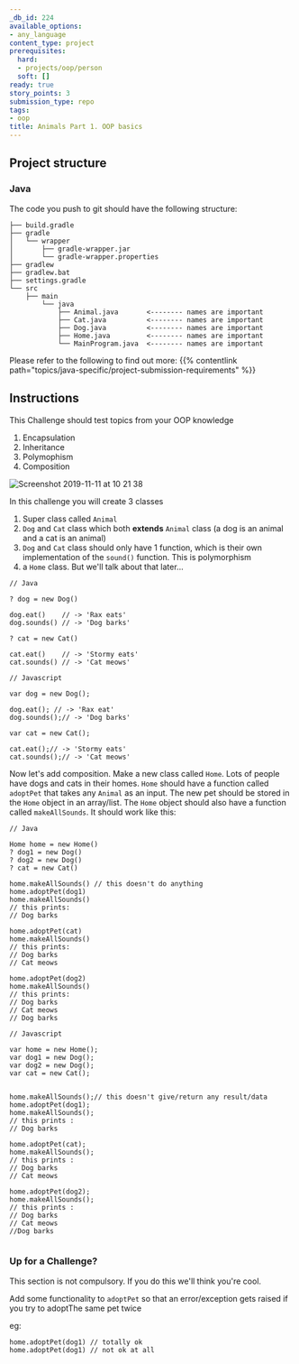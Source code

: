 ```yaml
---
_db_id: 224
available_options:
- any_language
content_type: project
prerequisites:
  hard:
  - projects/oop/person
  soft: []
ready: true
story_points: 3
submission_type: repo
tags:
- oop
title: Animals Part 1. OOP basics
---
```


## Project structure

### Java

The code you push to git should have the following structure:

```
├── build.gradle
├── gradle
│   └── wrapper
│       ├── gradle-wrapper.jar
│       └── gradle-wrapper.properties
├── gradlew
├── gradlew.bat
├── settings.gradle
└── src
    ├── main
        └── java
            ├── Animal.java       <-------- names are important
            ├── Cat.java          <-------- names are important
            ├── Dog.java          <-------- names are important
            ├── Home.java         <-------- names are important
            └── MainProgram.java  <-------- names are important

```

Please refer to the following to find out more: {{% contentlink path="topics/java-specific/project-submission-requirements" %}}

## Instructions

This Challenge should test topics from your OOP knowledge

1. Encapsulation
2. Inheritance
3. Polymophism
4. Composition

![Screenshot 2019-11-11 at 10 21 38](https://user-images.githubusercontent.com/47598382/68578218-40542900-047a-11ea-9da8-02ed02d0c798.png)

In this challenge you will create 3 classes

1. Super class called `Animal`
2. `Dog` and `Cat` class which both **extends** `Animal` class (a dog is an animal and a cat is an animal)
3. `Dog` and `Cat` class should only have 1 function, which is their own implementation of the `sound()` function. This is polymorphism
4. a `Home` class. But we'll talk about that later...

```
// Java

? dog = new Dog()

dog.eat()    // -> 'Rax eats'
dog.sounds() // -> 'Dog barks'

? cat = new Cat()

cat.eat()    // -> 'Stormy eats'
cat.sounds() // -> 'Cat meows'
```

```
// Javascript

var dog = new Dog();

dog.eat(); // -> 'Rax eat'
dog.sounds();// -> 'Dog barks'

var cat = new Cat();

cat.eat();// -> 'Stormy eats'
cat.sounds();// -> 'Cat meows'

```

Now let's add composition. Make a new class called `Home`. Lots of people have dogs and cats in their homes. `Home` should have a function called `adoptPet` that takes any `Animal` as an input. The new pet should be stored in the `Home` object in an array/list. The `Home` object should also have a function called `makeAllSounds`. It should work like this:

```
// Java

Home home = new Home()
? dog1 = new Dog()
? dog2 = new Dog()
? cat = new Cat()

home.makeAllSounds() // this doesn't do anything
home.adoptPet(dog1)
home.makeAllSounds()
// this prints:
// Dog barks

home.adoptPet(cat)
home.makeAllSounds()
// this prints:
// Dog barks
// Cat meows

home.adoptPet(dog2)
home.makeAllSounds()
// this prints:
// Dog barks
// Cat meows
// Dog barks
```

```
// Javascript

var home = new Home();
var dog1 = new Dog();
var dog2 = new Dog();
var cat = new Cat();


home.makeAllSounds();// this doesn't give/return any result/data
home.adoptPet(dog1);
home.makeAllSounds();
// this prints :
// Dog barks

home.adoptPet(cat);
home.makeAllSounds();
// this prints :
// Dog barks
// Cat meows

home.adoptPet(dog2);
home.makeAllSounds();
// this prints :
// Dog barks
// Cat meows
//Dog barks


```

### Up for a Challenge?

This section is not compulsory. If you do this we'll think you're cool.

Add some functionality to `adoptPet` so that an error/exception gets raised if you try to adoptThe same pet twice

eg:

```
home.adoptPet(dog1) // totally ok
home.adoptPet(dog1) // not ok at all
```